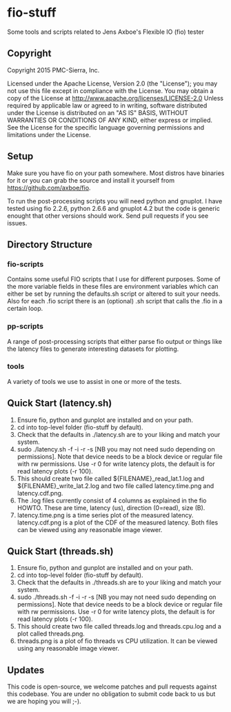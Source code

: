 # fio-stuff
Some tools and scripts related to Jens Axboe's Flexible IO (fio) tester

## Copyright

Copyright 2015 PMC-Sierra, Inc.

Licensed under the Apache License, Version 2.0 (the "License"); you
may not use this file except in compliance with the License. You may
obtain a copy of the License at
http://www.apache.org/licenses/LICENSE-2.0 Unless required by
applicable law or agreed to in writing, software distributed under the
License is distributed on an "AS IS" BASIS, WITHOUT WARRANTIES OR
CONDITIONS OF ANY KIND, either express or implied. See the License for
the specific language governing permissions and limitations under the
License.

## Setup

Make sure you have fio on your path somewhere. Most distros have
binaries for it or you can grab the source and install it yourself
from https://github.com/axboe/fio.

To run the post-processing scripts you will need python and gnuplot. I
have tested using fio 2.2.6, python 2.6.6 and gnuplot 4.2 but the code
is generic enought that other versions should work. Send pull requests
if you see issues.

## Directory Structure

### fio-scripts

Contains some useful FIO scripts that I use for different
purposes. Some of the more variable fields in these files are
environment variables which can either be set by running the
defaults.sh script or altered to suit your needs. Also for each .fio
script there is an (optional) .sh script that calls the .fio in a
certain loop.

### pp-scripts

A range of post-processing scripts that either parse fio output or
things like the latency files to generate interesting datasets for
plotting.

### tools

A variety of tools we use to assist in one or more of the tests.

## Quick Start (latency.sh)

1. Ensure fio, python and gunplot are installed and on your path.
2. cd into top-level folder (fio-stuff by default).
3. Check that the defaults in ./latency.sh are to your liking and
match your system.
4. sudo ./latency.sh -f <filename> -i <iodepth> -r <rwmixread> -s
<size> [NB you may not need sudo depending on permissions]. Note that
device needs to be a block device or regular file with rw
permissions. Use -r 0 for write latency plots, the default is for read
latency plots (-r 100).
5. This should create two file called ${FILENAME}_read_lat.1.log and
${FILENAME}_write_lat.2.log and two file called latency.time.png and
latency.cdf.png.
6. The .log files currently consist of 4 columns as explained in the fio
HOWTO. These are time, latency (us), direction (0=read), size (B).
7. latency.time.png is a time series plot of the measured
latency. latency.cdf.png is a plot of the CDF of the measured
latency. Both files can be viewed using any reasonable image viewer.

## Quick Start (threads.sh)

1. Ensure fio, python and gunplot are installed and on your path.
2. cd into top-level folder (fio-stuff by default).
3. Check that the defaults in ./threads.sh are to your liking and
match your system.
4. sudo ./threads.sh -f <filename> -i <iodepth> -r <rwmixread> -s
<size> [NB you may not need sudo depending on permissions]. Note that
device needs to be a block device or regular file with rw
permissions. Use -r 0 for write latency plots, the default is for read
latency plots (-r 100).
5. This should create two file called threads.log and threads.cpu.log
and a plot called threads.png.
7. threads.png is a plot of fio threads vs CPU utilization. It can be
viewed using any reasonable image viewer.

## Updates

This code is open-source, we welcome patches and pull requests against
this codebase. You are under no obligation to submit code back to us
but we are hoping you will ;-).

